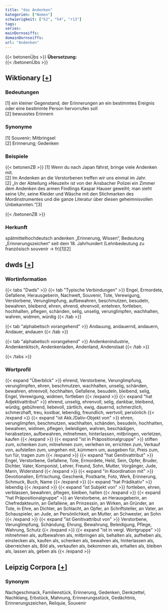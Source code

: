 ```yaml
---
title: "das Andenken"
kategorien: ["Nomen"]
schwierigkeit: ["k2", "h4", "r13"]
tags:
series:
mainDornseiffs:
domainDornseiffs:
url: "Andenken"
---
```


{{< betonenÜbs >}}
**Übersetzung:**  
{{< /betonenÜbs >}}

## Wiktionary [[+](https://de.wiktionary.org/wiki/Andenken)]

### Bedeutungen
[1] ein kleiner Gegenstand, der Erinnerungen an ein bestimmtes Ereignis oder eine bestimmte Person hervorrufen soll  
[2] bewusstes Erinnern  

### Synonyme
[1] Souvenir; Mitbringsel  
[2] Erinnerung; Gedenken  

### Beispiele
{{< betonenZB >}}
[1] Wenn du nach Japan fährst, bringe viele Andenken mit.  
[2] Im Andenken an die Verstorbenen treffen wir uns einmal im Jahr.  
[2] „In der Abteilung »Neuzeit« ist von der Ansbacher Polizei ein Zimmer dem Andenken des armen Findlings Kaspar Hauser geweiht; man sieht seine Uhr, seine Kleider und Wäsche mit den Stichmarken des Mordinstrumentes und die ganze Literatur über diesen geheimnisvollen Unbekannten.“[3]  

{{< /betonenZB >}}
### Herkunft
spätmittelhochdeutsch andenken „Erinnerung, Wissen“, Bedeutung „Erinnerungszeichen“ seit dem 18. Jahrhundert (Lehnbedeutung zu französisch souvenir → fr)[1][2]  



## dwds [[+](https://www.dwds.de/wb/Andenken)]

### Wortinformation
{{< tabs "Dwds" >}}
{{< tab "Typische Verbindungen" >}}
Engel, Ermordete, Gefallene, Herausgeberin, Nachwelt, Souvenir, Tote, Verewigung, Verstorbene, Verunglimpfung, aufbewahren, beschmutzen, besudeln, bewahren, bleibend, ehren, ehrend, ehrenvoll, entehren, fortleben, hochhalten, pflegen, schänden, selig, unselig, verunglimpfen, wachhalten, wahren, widmen, würdig
{{< /tab >}}

{{< tab "alphabetisch vorangehend" >}}
Andauung, andauernd, andauern, Andauer, andauen
{{< /tab >}}

{{< tab "alphabetisch vorangehend" >}}
Andenkenindustrie, Andenkenkitsch, Andenkenladen, Andenland, Andenstaat
{{< /tab >}}

{{< /tabs >}}

### Wortprofil
{{< expand "Überblick" >}} ehrend, Verstorbene, Verunglimpfung, verunglimpfen, ehren, beschmutzen, wachhalten, unselig, schänden, bewahren, ehrenvoll, hochhalten, Gefallene, besudeln, bleibend, selig, Engel, Verewigung, widmen, fortleben {{< /expand >}}
{{< expand "hat Adjektivattribut" >}} ehrend, unselig, ehrenvoll, selig, dankbar, bleibend, würdig, gebührend, liebevoll, zärtlich, ewig, dauernd, schmerzlich, schmerzhaft, treu, kostbar, lebendig, freundlich, wertvoll, persönlich {{< /expand >}}
{{< expand "ist Akk./Dativ-Objekt von" >}} ehren, verunglimpfen, beschmutzen, wachhalten, schänden, besudeln, hochhalten, bewahren, widmen, pflegen, beleidigen, wahren, beschädigen, herabsetzen, aufbewahren, mitnehmen, hinterlassen, mitbringen, verletzen, kaufen {{< /expand >}}
{{< expand "ist in Präpositionalgruppe" >}} stiften zum, schenken zum, mitnehmen zum, verleihen im, errichten zum, Verkauf von, aufstellen zum, umgehen mit, kümmern um, ausgeben für, Preis zum, tun für, tragen zum {{< /expand >}}
{{< expand "hat Genitivattribut" >}} Engel, Verstorbene, Gefallene, Tote, Ermordete, Held, Sein, Opfer, Bruder, Dichter, Vater, Komponist, Lehrer, Freund, Sohn, Mutter, Vorgänger, Jude, Mann, Widerstand {{< /expand >}}
{{< expand "in Koordination mit" >}} Devotionalien, Erfrischung, Geschenk, Postkarte, Foto, Werk, Erinnerung, Schmuck, Buch, Name {{< /expand >}}
{{< expand "hat Prädikativ" >}} lebendig {{< /expand >}}
{{< expand "ist Subjekt von" >}} fortleben, ehren, verblassen, bewahren, pflegen, bleiben, halten {{< /expand >}}
{{< expand "hat Präpositionalgruppe" >}} an Verstorbene, an Herausgeberin, an Chefredakteurin, an Gefallene, an Prinzessin, an Wirken, an Gründer, an Tote, in Ehre, an Dichter, an Schlacht, an Opfer, an Schriftsteller, an Vater, an Schauspieler, an Jude, an Persönlichkeit, an Mutter, an Schwester, an Sohn {{< /expand >}}
{{< expand "ist Genitivattribut von" >}} Verstorbene, Verunglimpfung, Schändung, Ehrung, Bewahrung, Beleidigung, Pflege, Wahrung, Schutz {{< /expand >}}
{{< expand "ist in vergl. Wortgruppe" >}} mitnehmen als, aufbewahren als, mitbringen als, behalten als, aufheben als, einstecken als, kaufen als, schenken als, bewahren als, hinterlassen als, überreichen als, Bild als, verkaufen als, bekommen als, erhalten als, bleiben als, lassen als, geben als {{< /expand >}}

## Leipzig Corpora [[+](https://corpora.uni-leipzig.de/en/res?word=Andenken&corpusId=deu_newscrawl-public_2018)]


### Synonym
Nachgeschmack, Familienstück, Erinnerung, Gedenken, Denkzettel, Nachklang, Erbstück, Mahnung, Erinnerungsstück, Gedächtnis, Erinnerungszeichen, Reliquie, Souvenir

